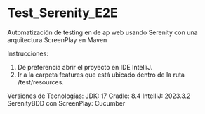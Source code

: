 # Test_Serenity_E2E
Automatización de testing en de ap web usando Serenity con una arquitectura ScreenPlay en Maven

Instrucciones:
1. De preferencia abrir el proyecto en IDE IntelliJ.
2. Ir a la carpeta features que está ubicado dentro de la ruta /test/resources.


Versiones de Tecnologías:
JDK: 17
Gradle: 8.4
IntelliJ: 2023.3.2
SerenityBDD con ScreenPlay: Cucumber
